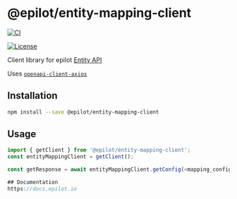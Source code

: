 # @epilot/entity-mapping-client

[![CI](https://github.com/epilot-dev/sdk-js/workflows/CI/badge.svg)](https://github.com/epilot-dev/sdk-js/actions?query=workflow%3ACI)
<!-- [![npm version](https://img.shields.io/npm/v/@epilot/entity-mapping-client.svg)](https://www.npmjs.com/package/@epilot/entity-mapping-client) -->
<!-- [![bundle size](https://img.shields.io/bundlephobia/minzip/@epilot/entity-mapping-client?label=gzip%20bundle)](https://bundlephobia.com/package/@epilot/entity-mapping-client) -->
[![License](http://img.shields.io/:license-mit-blue.svg)](https://github.com/epilot-dev/sdk-js/blob/main/LICENSE)

Client library for epilot [Entity API](https://docs.epilot.io/api/entity)

Uses [`openapi-client-axios`](https://github.com/anttiviljami/openapi-client-axios)

## Installation

```bash
npm install --save @epilot/entity-mapping-client
```

## Usage

```typescript
import { getClient } from '@epilot/entity-mapping-client';
const entityMappingClient = getClient();

const getResponse = await entityMappingClient.getConfig(<mapping_config_id>);

## Documentation
https://docs.epilot.io
